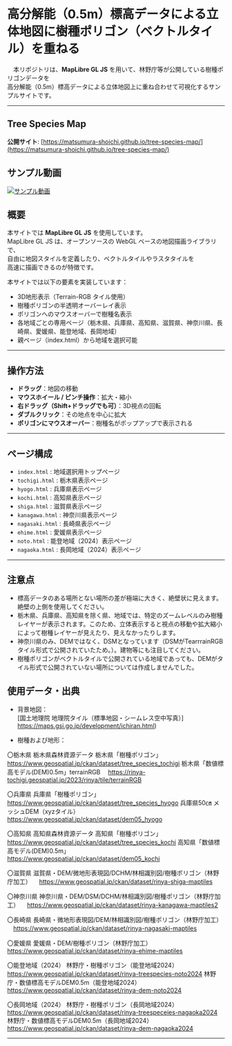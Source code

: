# 高分解能（0.5m）標高データによる立体地図に樹種ポリゴン（ベクトルタイル）を重ねる

　本リポジトリは、**MapLibre GL JS** を用いて、林野庁等が公開している樹種ポリゴンデータを  
 高分解能（0.5m）標高データによる立体地図上に重ね合わせて可視化するサンプルサイトです。  

---
## Tree Species Map

**公開サイト**: [https://matsumura-shoichi.github.io/tree-species-map/](https://matsumura-shoichi.github.io/tree-species-map/)

## サンプル動画
[![サンプル動画](https://img.youtube.com/vi/I8ZvEXq2LKU/0.jpg)](https://youtu.be/I8ZvEXq2LKU)


## 概要

本サイトでは **MapLibre GL JS** を使用しています。  
MapLibre GL JS は、オープンソースの WebGL ベースの地図描画ライブラリで、  
自由に地図スタイルを定義したり、ベクトルタイルやラスタタイルを  
高速に描画できるのが特徴です。  

本サイトでは以下の要素を実装しています：  
- 3D地形表示（Terrain-RGB タイル使用）  
- 樹種ポリゴンの半透明オーバーレイ表示  
- ポリゴンへのマウスオーバーで樹種名表示  
- 各地域ごとの専用ページ（栃木県、兵庫県、高知県、滋賀県、神奈川県、長崎県、愛媛県、能登地域、長岡地域）  
- 親ページ（index.html）から地域を選択可能  

---

## 操作方法

- **ドラッグ**：地図の移動  
- **マウスホイール / ピンチ操作**：拡大・縮小  
- **右ドラッグ（Shift+ドラッグでも可）**：3D視点の回転  
- **ダブルクリック**：その地点を中心に拡大  
- **ポリゴンにマウスオーバー**：樹種名がポップアップで表示される  

---

## ページ構成

- `index.html` : 地域選択用トップページ  
- `tochigi.html` : 栃木県表示ページ  
- `hyogo.html` : 兵庫県表示ページ  
- `kochi.html` : 高知県表示ページ  
- `shiga.html` : 滋賀県表示ページ  
- `kanagawa.html` : 神奈川県表示ページ  
- `nagasaki.html` : 長崎県表示ページ  
- `ehime.html` : 愛媛県表示ページ  
- `noto.html` : 能登地域（2024）表示ページ  
- `nagaoka.html` : 長岡地域（2024）表示ページ  

---

## 注意点

- 標高データのある場所とない場所の差が極端に大きく、絶壁状に見えます。絶壁の上側を使用してください。
- 栃木県、兵庫県、高知県を除く県、地域では、特定のズームレベルのみ樹種レイヤーが表示されます。このため、立体表示すると視点の移動や拡大縮小によって樹種レイヤーが見えたり、見えなかったりします。
- 神奈川県のみ、DEMではなく、DSMとなっています（DSMがTearrrainRGBタイル形式で公開されていたため。）。建物等にも注目してください。
- 樹種ポリゴンがベクトルタイルで公開されている地域であっても、DEMがタイル形式で公開されていない場所については作成しませんでした。

## 使用データ・出典

- 背景地図：  
 [国土地理院 地理院タイル（標準地図・シームレス空中写真）]
 https://maps.gsi.go.jp/development/ichiran.html)  
 


- 樹種および地形：  

 〇栃木県
 栃木県森林資源データ
 栃木県「樹種ポリゴン」
 　https://www.geospatial.jp/ckan/dataset/tree_species_tochigi
 栃木県「数値標高モデル(DEM)0.5m」terrainRGB
 　https://rinya-tochigi.geospatial.jp/2023/rinya/tile/terrainRGB
 
 〇兵庫県
 兵庫県「樹種ポリゴン」
  https://www.geospatial.jp/ckan/dataset/tree_species_hyogo
 兵庫県50㎝ メッシュDEM（xyzタイル）
 　https://www.geospatial.jp/ckan/dataset/dem05_hyogo
 
 〇高知県
 高知県森林資源データ
 高知県「樹種ポリゴン」
 　https://www.geospatial.jp/ckan/dataset/tree_species_kochi
 高知県「数値標高モデル(DEM)0.5m」
 　https://www.geospatial.jp/ckan/dataset/dem05_kochi
 
 〇滋賀県
 滋賀県・DEM/微地形表現図/DCHM/林相識別図/樹種ポリゴン（林野庁加工）
 　https://www.geospatial.jp/ckan/dataset/rinya-shiga-maptiles
 
 〇神奈川県
 神奈川県・DEM/DSM/DCHM/林相識別図/樹種ポリゴン（林野庁加工）
 　https://www.geospatial.jp/ckan/dataset/rinya-kanagawa-maptiles2
 
 〇長崎県
 長崎県・微地形表現図/DEM/林相識別図/樹種ポリゴン（林野庁加工）
 　https://www.geospatial.jp/ckan/dataset/rinya-nagasaki-maptiles
 
 〇愛媛県
 愛媛県・DEM/樹種ポリゴン（林野庁加工）
 　https://www.geospatial.jp/ckan/dataset/rinya-ehime-maptiles
 
 〇能登地域（2024）
 林野庁・樹種ポリゴン（能登地域2024）
 　https://www.geospatial.jp/ckan/dataset/rinya-treespecies-noto2024
 林野庁・数値標高モデルDEM0.5m（能登地域2024）
 　https://www.geospatial.jp/ckan/dataset/rinya-dem-noto2024
 
 〇長岡地域（2024）
 林野庁・樹種ポリゴン（長岡地域2024）
 　https://www.geospatial.jp/ckan/dataset/rinya-treespeceies-nagaoka2024
 林野庁・数値標高モデルDEM0.5m（長岡地域2024）
 　https://www.geospatial.jp/ckan/dataset/rinya-dem-nagaoka2024

---
